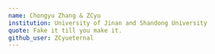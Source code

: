 ```yaml
---
name: Chongyu Zhang & ZCyu
institution: University of Jinan and Shandong University
quote: Fake it till you make it.
github_user: ZCyueternal
---
```

